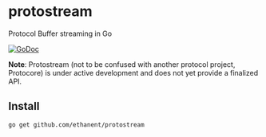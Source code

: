 # protostream
Protocol Buffer streaming in Go

[![GoDoc](https://godoc.org/github.com/ethanent/protostream?status.svg)](https://godoc.org/github.com/ethanent/protostream)

**Note**: Protostream (not to be confused with another protocol project, Protocore) is under active development and does not yet provide a finalized API.

## Install

```sh
go get github.com/ethanent/protostream
```
